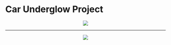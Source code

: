 # Car Underglow Project

<p align="center">
  <img src="pics/01.png">
</p>

---

<p align="center">
  <img src="pics/02.png">
</p>